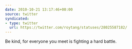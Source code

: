 ```yaml
---
date: 2010-10-21 13:17:46+00:00
source: twitter
syndicated:
- type: twitter
  url: https://twitter.com/roytang/statuses/28025587182/
---
```


Be kind, for everyone you meet is fighting a hard battle.